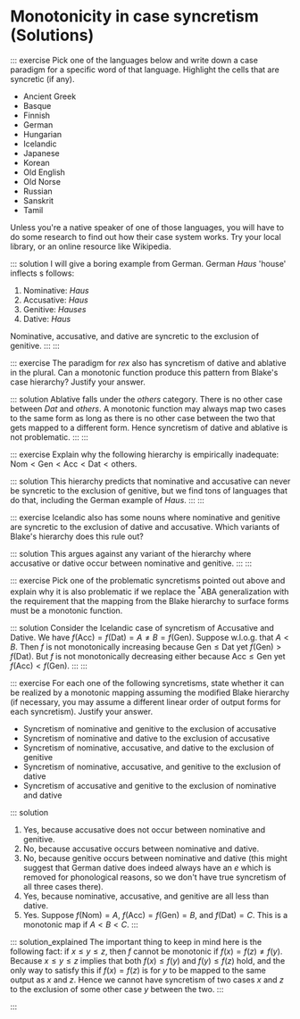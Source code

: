 # Monotonicity in case syncretism (Solutions)

::: exercise
Pick one of the languages below and write down a case paradigm for a specific word of that language.
Highlight the cells that are syncretic (if any).

- Ancient Greek
- Basque
- Finnish
- German
- Hungarian
- Icelandic
- Japanese
- Korean
- Old English
- Old Norse
- Russian
- Sanskrit
- Tamil

Unless you're a native speaker of one of those languages, you will have to do some research to find out how their case system works.
Try your local library, or an online resource like Wikipedia.

::: solution
I will give a boring example from German.
German *Haus* 'house' inflects s follows:

1. Nominative: *Haus*
1. Accusative: *Haus*
1. Genitive: *Hauses*
1. Dative: *Haus*

Nominative, accusative, and dative are syncretic to the exclusion of genitive.
:::
:::

::: exercise
The paradigm for *rex* also has syncretism of dative and ablative in the plural.
Can a monotonic function produce this pattern from Blake's case hierarchy?
Justify your answer.

::: solution
Ablative falls under the *others* category.
There is no other case between *Dat* and *others*.
A monotonic function may always map two cases to the same form as long as there is no other case between the two that gets mapped to a different form.
Hence syncretism of dative and ablative is not problematic.
:::
:::

::: exercise
Explain why the following hierarchy is empirically inadequate:
$\text{Nom} <
\text{Gen} <
\text{Acc} <
\text{Dat} <
\text{others}$.

::: solution
This hierarchy predicts that nominative and accusative can never be syncretic to the exclusion of genitive, but we find tons of languages that do that, including the German example of *Haus*.
:::
:::

::: exercise
Icelandic also has some nouns where nominative and genitive are syncretic to the exclusion of dative and accusative.
Which variants of Blake's hierarchy does this rule out?

::: solution
This argues against any variant of the hierarchy where accusative or dative occur between nominative and genitive.
:::
:::

::: exercise
Pick one of the problematic syncretisms pointed out above and explain why it is also problematic if we replace the $^*$ABA generalization with the requirement that the mapping from the Blake hierarchy to surface forms must be a monotonic function.


::: solution
Consider the Icelandic case of syncretism of Accusative and Dative.
We have $f(\text{Acc}) = f(\text{Dat}) = A \neq B = f(\text{Gen})$.
Suppose w.l.o.g. that $A < B$.
Then $f$ is not monotonically increasing because $\text{Gen} \leq \text{Dat}$ yet $f(\text{Gen}) > f(\text{Dat})$.
But $f$ is not monotonically decreasing either because $\text{Acc} \leq \text{Gen}$ yet $f(\text{Acc}) < f(\text{Gen})$.
:::
:::

::: exercise
For each one of the following syncretisms, state whether it can be realized by a monotonic mapping assuming the modified Blake hierarchy (if necessary, you may assume a different linear order of output forms for each syncretism).
Justify your answer.

- Syncretism of nominative and genitive to the exclusion of accusative
- Syncretism of nominative and dative to the exclusion of accusative
- Syncretism of nominative, accusative, and dative to the exclusion of genitive
- Syncretism of nominative, accusative, and genitive to the exclusion of dative
- Syncretism of accusative and genitive to the exclusion of nominative and dative

::: solution
1. Yes, because accusative does not occur between nominative and genitive.
1. No, because accusative occurs between nominative and dative.
1. No, because genitive occurs between nominative and dative (this might suggest that German dative does indeed always have an *e* which is removed for phonological reasons, so we don't have true syncretism of all three cases there).
1. Yes, because nominative, accusative, and genitive are all less than dative.
1. Yes. Suppose $f(\text{Nom}) = A$, $f(\text{Acc}) = f(\text{Gen}) = B$, and $f(\text{Dat}) = C$. This is a monotonic map if $A < B < C$.
:::

::: solution_explained
The important thing to keep in mind here is the following fact: if $x \leq y \leq z$, then $f$ cannot be monotonic if $f(x) = f(z) \neq f(y)$.
Because $x \leq y \leq z$ implies that both $f(x) \leq f(y)$ and $f(y) \leq f(z)$ hold, and the only way to satisfy this if $f(x) = f(z)$ is for $y$ to be mapped to the same output as $x$ and $z$.
Hence we cannot have syncretism of two cases $x$ and $z$ to the exclusion of some other case $y$ between the two.
:::

:::
